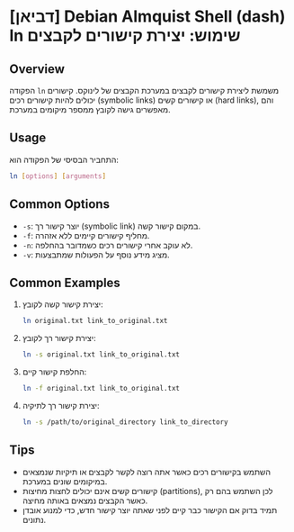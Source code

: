 # [דביאן] Debian Almquist Shell (dash) ln שימוש: יצירת קישורים לקבצים

## Overview
הפקודה `ln` משמשת ליצירת קישורים לקבצים במערכת הקבצים של לינוקס. קישורים יכולים להיות קישורים רכים (symbolic links) או קישורים קשים (hard links), והם מאפשרים גישה לקובץ ממספר מיקומים במערכת.

## Usage
התחביר הבסיסי של הפקודה הוא:
```bash
ln [options] [arguments]
```

## Common Options
- `-s`: יוצר קישור רך (symbolic link) במקום קישור קשה.
- `-f`: מחליף קישורים קיימים ללא אזהרה.
- `-n`: לא עוקב אחרי קישורים רכים כשמדובר בהחלפה.
- `-v`: מציג מידע נוסף על הפעולות שמתבצעות.

## Common Examples
1. יצירת קישור קשה לקובץ:
   ```bash
   ln original.txt link_to_original.txt
   ```

2. יצירת קישור רך לקובץ:
   ```bash
   ln -s original.txt link_to_original.txt
   ```

3. החלפת קישור קיים:
   ```bash
   ln -f original.txt link_to_original.txt
   ```

4. יצירת קישור רך לתיקיה:
   ```bash
   ln -s /path/to/original_directory link_to_directory
   ```

## Tips
- השתמש בקישורים רכים כאשר אתה רוצה לקשר לקבצים או תיקיות שנמצאים במיקומים שונים במערכת.
- קישורים קשים אינם יכולים לחצות מחיצות (partitions), לכן השתמש בהם רק כאשר הקבצים נמצאים באותה מחיצה.
- תמיד בדוק אם הקישור כבר קיים לפני שאתה יוצר קישור חדש, כדי למנוע אובדן נתונים.